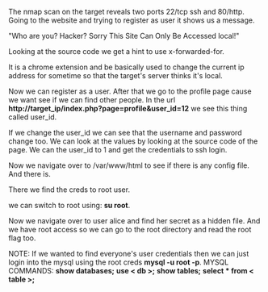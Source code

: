 The nmap scan on the target reveals two ports 22/tcp ssh and 80/http.
Going to the website and trying to register as user it shows us a message.

"Who are you? Hacker? Sorry This Site Can Only Be Accessed local!"

Looking at the source code we get a hint to use x-forwarded-for.

It is a chrome extension and be basically used to change the current ip address for sometime so that the target's server thinks it's local.

Now we can register as a user. After that we go to the profile page cause we want see if we can find other people.
In the url __http://target_ip/index.php?page=profile&user_id=12__ we see this thing called user_id.

If we change the user_id we can see that the username and password change too. We can look at the values by looking at the source code of the page. We can the user_id to 1 and get the credentials to ssh login.

Now we navigate over to /var/www/html to see if there is any config file. And there is.

There we find the creds to root user.

we can switch to root using: __su root__.

Now we navigate over to user alice and find her secret as a hidden file. And we have root access so we can go to the root directory and read the root flag too.

NOTE: If we wanted to find everyone's user credentials then we can just login into the mysql using the root creds
      __mysql -u root -p__.
      MYSQL COMMANDS:
      __show databases;__
      __use < db >;__
      __show tables;__
      __select * from < table >;__

